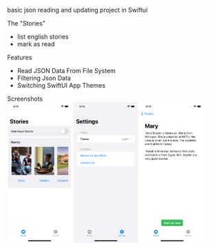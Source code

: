 basic json reading and updating project in Swiftui 

The "Stories"

- list english stories
- mark as read

Features

- Read JSON Data From File System
- Filtering Json Data
- Switching SwiftUI App Themes

Screenshots 
<br>
<img src="https://github.com/sfmurat/swiftui-json-app-Stories/blob/2b6117214ffcea85aed3ff2fef99019a41c09b31/screenshot1.png" width="150" />
<img src="https://github.com/sfmurat/swiftui-json-app-Stories/blob/2b6117214ffcea85aed3ff2fef99019a41c09b31/screenshot2.png" width="150" />
<img src="https://github.com/sfmurat/swiftui-json-app-Stories/blob/2b6117214ffcea85aed3ff2fef99019a41c09b31/screenshot3.png" width="150" />
